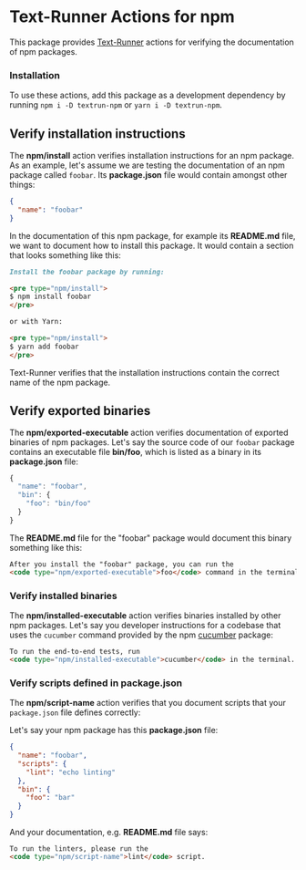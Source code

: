 # Text-Runner Actions for npm

This package provides [Text-Runner](https://github.com/kevgo/text-runner)
actions for verifying the documentation of npm packages.

### Installation

To use these actions, add this package as a development dependency by running
<code type="npm/install">npm i -D textrun-npm</code> or
<code type="npm/install">yarn i -D textrun-npm</code>.

## Verify installation instructions

The <b type="action/name-full">npm/install</b> action verifies installation
instructions for an npm package. As an example, let's assume we are testing the
documentation of an npm package called `foobar`.
<a type="workspace/new-file">Its **package.json** file would contain amongst
other things:

```json
{
  "name": "foobar"
}
```

</a>

<a type="workspace/new-file">

In the documentation of this npm package, for example its **README.md** file, we
want to document how to install this package. It would contain a section that
looks something like this:

```md
Install the foobar package by running:

<pre type="npm/install">
$ npm install foobar
</pre>

or with Yarn:

<pre type="npm/install">
$ yarn add foobar
</pre>
```

</a>

<a type="extension/run-textrunner">

Text-Runner verifies that the installation instructions contain the correct name
of the npm package.

</a>

## Verify exported binaries

The <b type="action/name-full">npm/exported-executable</b> action verifies
documentation of exported binaries of npm packages. Let's say the source code of
our `foobar` package contains an executable file
<b type="bundled-executable">bin/foo</b>, which is listed as a binary in its
<a type="workspace/new-file">**package.json** file:

```js
{
  "name": "foobar",
  "bin": {
    "foo": "bin/foo"
  }
}
```

</a>

<a type="workspace/additional-file-content">

The **README.md** file for the "foobar" package would document this binary
something like this:

```md
After you install the "foobar" package, you can run the
<code type="npm/exported-executable">foo</code> command in the terminal.
```

<a type="extension/run-textrunner">
</a>

### Verify installed binaries

The <b type="action/name-full">npm/installed-executable</b> action verifies
binaries installed by other npm packages. Let's say you developer instructions
for a codebase that uses the <code type="create-npm-executable">cucumber</code>
command provided by the npm [cucumber](https://www.npmjs.com/package/cucumber)
package:

<a type="extension/runnable-region">

```html
To run the end-to-end tests, run
<code type="npm/installed-executable">cucumber</code> in the terminal.
```

</a>

### Verify scripts defined in package.json

The <b type="action/name-full">npm/script-name</b> action verifies that you
document scripts that your `package.json` file defines correctly:

Let's say your npm package has this
<a type="workspace/new-file">**package.json** file:

```json
{
  "name": "foobar",
  "scripts": {
    "lint": "echo linting"
  },
  "bin": {
    "foo": "bar"
  }
}
```

</a>

<a type="workspace/additional-file-content">

And your documentation, e.g. **README.md** file says:

```html
To run the linters, please run the
<code type="npm/script-name">lint</code> script.
```

</a>

<a type="extension/run-textrunner"></a>
